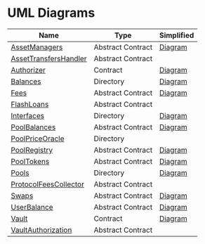 # UML Diagrams



| Name                                                                                                        | Type              | Simplified                                                                                      |
| ----------------------------------------------------------------------------------------------------------- | ----------------- | ----------------------------------------------------------------------------------------------- |
| [AssetManagers](https://drive.google.com/file/d/1APxTuzAuGTAD0e\_AdHJKK24o98d3ghsB/view?usp=sharing)        | Abstract Contract | [Diagram](https://drive.google.com/file/d/1QyDpuwAxTFPMHHV2SnSWyInmFxqXqYCS/view?usp=sharing)   |
| [AssetTransfersHandler](https://drive.google.com/file/d/1yCv8UgfqnQUX5SkISHoXCX8239OsIXCX/view?usp=sharing) | Abstract Contract |                                                                                                 |
| [Authorizer](https://drive.google.com/file/d/1webM\_w6tV30qFk0zxhiRBb7ujcetNhHd/view?usp=sharing)           | Contract          | [Diagram](https://drive.google.com/file/d/1SwAD3fvPxwcZNt-qIs4D0UBrzMLFh79H/view?usp=sharing)   |
| [Balances](https://drive.google.com/file/d/1OA2XI2JmUJzIxnmgD9MnOdEIvKGnrV0K/view?usp=sharing)              | Directory         | [Diagram](https://drive.google.com/file/d/1SwAD3fvPxwcZNt-qIs4D0UBrzMLFh79H/view?usp=sharing)   |
| [Fees](https://drive.google.com/file/d/170V8w0sPqyt\_oRsoPvD8-xt0BQlrnDwK/view?usp=sharing)                 | Abstract Contract | [Diagram](https://drive.google.com/file/d/1PpB6VCVnQS7aE3QeIgVxThUSIvOug3RP/view?usp=sharing)   |
| [FlashLoans](https://drive.google.com/file/d/1NsddcFLPyvcdwobDtPXw6frr--ZvN9JU/view?usp=sharing)            | Abstract Contract |                                                                                                 |
| [Interfaces](https://drive.google.com/file/d/19NJL6RE6PAld1s9z7L1QBEyJfx6DezRA/view?usp=sharing)            | Directory         | [Diagram](https://drive.google.com/file/d/103B8b3sFERF1n6QTHOLkhUJ2WtGR5k-D/view?usp=sharing)   |
| [PoolBalances](https://drive.google.com/file/d/1krHNvCa4d\_WqftwLC-wcJZWgSQNMi24G/view?usp=sharing)         | Abstract Contract | [Diagram](https://drive.google.com/file/d/1AbWvvy9hS9\_Pw4w6x0QT5G1tLHXIY5ky/view?usp=sharing)  |
| [PoolPriceOracle](https://drive.google.com/file/d/1kPyQN-V-4CqqIx-IVLpLc-agYqYMtYiz/view?usp=sharing)       | Directory         |                                                                                                 |
| [PoolRegistry](https://drive.google.com/file/d/1U7hc\_siZ6\_eKU\_CJPxVVXXoMB0eOF8vB/view?usp=sharing)       | Abstract Contract | [Diagram](https://drive.google.com/file/d/1kLJSPNGqorc6jj8q2KXyV5QsWg8zegy0/view?usp=sharing)   |
| [PoolTokens](https://drive.google.com/file/d/1HFTWdXLez\_fbHs5zOOzB9ph9oukDyAnG/view?usp=sharing)           | Abstract Contract | [Diagram](https://drive.google.com/file/d/1CNowTDzjUYOt1vW7Ueu-8dyb97GTszZl/view?usp=sharing)   |
| [Pools](https://drive.google.com/file/d/1vpu93s3lgu\_h4Mm4OSSp2\_0axTun828W/view?usp=sharing)               | Directory         | [Diagram](https://drive.google.com/file/d/1PNiYEZuIDfFvUPChB9MSnzwIkZ5aeEJS/view?usp=sharing)   |
| [ProtocolFeesCollector](https://drive.google.com/file/d/1262iB1iYoO6S9XCMy2pbWw8GYwF3HoN-/view?usp=sharing) | Abstract Contract |                                                                                                 |
| [Swaps](https://drive.google.com/file/d/1OuW0FE4hEZTbRzvOiQlPX03vwKhNBNfW/view?usp=sharing)                 | Abstract Contract | [Diagram](https://drive.google.com/file/d/19pMq1LU05aST-CLuweaZVD2oG4-oQp1C/view?usp=sharing)   |
| [UserBalance](https://drive.google.com/file/d/1Yc1LXDAvVm-HfRUYXxdu1sxyU3vM87ua/view?usp=sharing)           | Abstract Contract | [Diagram](https://drive.google.com/file/d/1itUdj\_E3\_8QxxPd4uDjq0AtQAPnMiMKh/view?usp=sharing) |
| [Vault](https://drive.google.com/file/d/1P4syKeEN0OO00tU-2CUG7mrp9p9Mr\_r3/view?usp=sharing)                | Contract          | [Diagram](https://drive.google.com/file/d/1G5Tgg5mRyrm8PDZCQcj3Mlneb8N6mUyM/view?usp=sharing)   |
| [VaultAuthorization](https://drive.google.com/file/d/1EvmdgH6oLjvbpOA-N8l-OqoPNaD4\_6\_w/view?usp=sharing)  | Abstract Contract |                                                                                                 |
